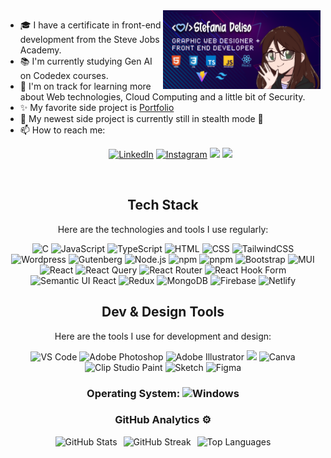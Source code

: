 <img align="right" width="50%" max-width="500px" src="github-header-image.png" alt="Header del mio profilo" />
    <ul>
      <li>🎓 I have a certificate in front-end development from the Steve Jobs Academy.</li>
      <li>📚 I'm currently studying Gen AI on Codedex courses.</li>
      <li>🌱 I'm on track for learning more about Web technologies, Cloud Computing and a little bit of Security.</li>
      <li>✨ My favorite side project is <a href="https://github.com/Darkmindy/#">Portfolio</a></li>
      <li>🔭 My newest side project is currently still in stealth mode 🤫</li>
      <li>📫 How to reach me: <p align="center"> 
  <a href="https://www.linkedin.com/in/stefaniad91/" target="_blank"><img src="https://img.shields.io/badge/-LinkedIn-%230077B5?style=for-the-badge&logo=linkedin&logoColor=white"  alt="LinkedIn"></a>
  <a href="https://www.instagram.com/stefania_d91" target="_blank"><img src="https://img.shields.io/badge/-Instagram-%23E4405F?style=for-the-badge&logo=instagram&logoColor=white" alt="Instagram"></a>
  <a href="mailto:stefania.deliso1@gmail.com"><img src="https://img.shields.io/badge/-Email-%23333?style=for-the-badge&logo=gmail&logoColor=white" target="_blank"></a>
  <a href="https://ko-fi.com/stefania-d"><img src="https://img.shields.io/badge/Ko--fi-F16061?style=for-the-badge&logo=ko-fi&logoColor=white"/></a>
</p></li>
    </li>
    </ul>
<br/>

<div style="text-align: center;">
  <h2>Tech Stack </h2>
  <p>Here are the technologies and tools I use regularly:</p>
  <p>
    <img src="https://img.shields.io/badge/C-00599C?style=for-the-badge&logo=c&logoColor=white" alt="C"/>
    <img src="https://img.shields.io/badge/javascript-%23323330.svg?style=for-the-badge&logo=javascript&logoColor=%23F7DF1E" alt="JavaScript"/>
    <img src="https://img.shields.io/badge/typescript-%23007ACC.svg?style=for-the-badge&logo=typescript&logoColor=white" alt="TypeScript"/>
    <img src="https://img.shields.io/badge/HTML-239120?style=for-the-badge&logo=html5&logoColor=white" alt="HTML"/>
    <img src="https://img.shields.io/badge/CSS-239120?&style=for-the-badge&logo=css3&logoColor=white" alt="CSS"/>
    <img src="https://img.shields.io/badge/tailwindcss-%2338B2AC.svg?style=for-the-badge&logo=tailwind-css&logoColor=white" alt="TailwindCSS"/>
    <img src="https://img.shields.io/badge/WordPress-%23117AC9.svg?style=for-the-badge&logo=wordpress&logoColor=white" alt="Wordpress"/>
    <img src="https://img.shields.io/badge/gutenberg-%23077CB2.svg?style=for-the-badge&logo=gutenberg&logoColor=white" alt="Gutenberg"/>
    <img src="https://img.shields.io/badge/Node.js-43853D?style=for-the-badge&logo=node.js&logoColor=white" alt="Node.js">
    <img src="https://img.shields.io/badge/NPM-%23CB3837.svg?style=for-the-badge&logo=npm&logoColor=white" alt="npm">
    <img src="https://img.shields.io/badge/pnpm-%234a4a4a.svg?style=for-the-badge&logo=pnpm&logoColor=f69220" alt="pnpm">
    <img src="https://img.shields.io/badge/Bootstrap-563D7C?style=for-the-badge&logo=bootstrap&logoColor=white" alt="Bootstrap">
    <img src="https://img.shields.io/badge/MUI-%230081CB.svg?style=for-the-badge&logo=mui&logoColor=white" alt="MUI"/>
    <img src="https://img.shields.io/badge/react-%2320232a.svg?style=for-the-badge&logo=react&logoColor=%2361DAFB" alt="React">
    <img src="https://img.shields.io/badge/-React%20Query-FF4154?style=for-the-badge&logo=react%20query&logoColor=white" alt="React Query"/>
    <img src="https://img.shields.io/badge/React_Router-CA4245?style=for-the-badge&logo=react-router&logoColor=white" alt="React Router"/>
    <img src="https://img.shields.io/badge/React%20Hook%20Form-%23EC5990.svg?style=for-the-badge&logo=reacthookform&logoColor=white" alt="React Hook Form"/>
    <img src="https://img.shields.io/badge/Semantic%20UI%20React-%2335BDB2.svg?style=for-the-badge&logo=SemanticUIReact&logoColor=white" alt="Semantic UI React"/>
    <img src="https://img.shields.io/badge/redux-%23593d88.svg?style=for-the-badge&logo=redux&logoColor=white" alt="Redux"/>
    <img src="https://img.shields.io/badge/MongoDB-%234ea94b.svg?style=for-the-badge&logo=mongodb&logoColor=white" alt="MongoDB"/>
    <img src="https://img.shields.io/badge/firebase-%23039BE5.svg?style=for-the-badge&logo=firebase" alt="Firebase"/>
    <img src="https://img.shields.io/badge/netlify-%23000000.svg?style=for-the-badge&logo=netlify&logoColor=#00C7B7" alt="Netlify"/>
  </p>
</div>

<div style="text-align: center;">
  <h2>Dev & Design Tools</h2>
<p>Here are the tools I use for development and design:</p>

<p><img src="https://img.shields.io/badge/Visual_Studio_Code-0078D4?style=for-the-badge&logo=visual%20studio%20code&logoColor=white" alt="VS Code"/> 
<img src="https://img.shields.io/badge/adobe%20photoshop-%2331A8FF.svg?style=for-the-badge&logo=adobe%20photoshop&logoColor=white" alt="Adobe Photoshop"/>
<img src="https://img.shields.io/badge/adobe%20illustrator-%23FF9A00.svg?style=for-the-badge&logo=adobe%20illustrator&logoColor=white" alt="Adobe Illustrator"/>
<img src="https://img.shields.io/badge/Adobe%20InDesign-49021F?style=for-the-badge&logo=adobeindesign&logoColor=FF3366" alt"Adobe Indesign"/>
<img src="https://img.shields.io/badge/Canva-%2300C4CC.svg?style=for-the-badge&logo=Canva&logoColor=white" alt="Canva"/>
<img src="https://img.shields.io/badge/ClipStudioPaint-%23CFD3D3.svg?style=for-the-badge&logo=ClipStudioPaint&logoColor=white" alt="Clip Studio Paint"/>
<img src="https://img.shields.io/badge/Sketch-FFB387?style=for-the-badge&logo=sketch&logoColor=black" alt="Sketch"/>
<img src="https://img.shields.io/badge/Figma-F24E1E?style=for-the-badge&logo=figma&logoColor=white" alt="Figma"/></p>

<div style="text-align: center;">
  <h3>Operating System: <img src="https://img.shields.io/badge/Windows-0078D6?style=for-the-badge&logo=windows&logoColor=white" alt="Windows"/></h3>
</div>

<div style="text-align: center;">
  <h3>GitHub Analytics ⚙️</h3>
  <div style="display: flex; justify-content: center; align-items: center;">
    <img src="https://github-readme-stats.vercel.app/api?username=Darkmindy&theme=react&hide_border=false&include_all_commits=false&count_private=false" style="margin: 0 5px; max-width: 500px;" alt="GitHub Stats"/>
    <img src="https://nirzak-streak-stats.vercel.app/?user=Darkmindy&theme=react&hide_border=false" style="margin: 0 5px; max-width: 276px;" alt="GitHub Streak"/>
    <img src="https://github-readme-stats.vercel.app/api/top-langs/?username=Darkmindy&theme=react&hide_border=false&include_all_commits=false&count_private=false&layout=compact" style="margin: 0 5px;" alt="Top Languages"/>
  </div>
</div>
